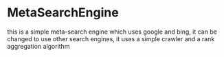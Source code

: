 # MetaSearchEngine
this is a simple meta-search engine which uses google and bing, it can be changed to use other search engines, it uses a simple crawler and a rank aggregation algorithm
